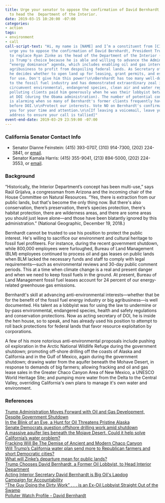 ```yaml
---
title: Urge your senator to oppose the confirmation of David Bernhardt, Trump's nominee
  to head the  Department of the Interior.
date: 2019-03-15 10:20:00 -07:00
categories:
- action
tags:
- environment
- call
call-script-text: "Hi, my name is [NAME] and I’m a constituent from [CITY, ZIP].\n\nI
  urge you to oppose the confirmation of David Bernhardt, President Trump's nominee
  to replace Ryan Zinke as the head of the Department of the Interior (DOI). Bernhardt
  is Trump's choice because he is able and willing to advance the Administration's
  “energy dominance” agenda, which includes enabling oil and gas interests and big
  agribusiness to profit from despoiling federal lands. As Secretary of the Interior,
  he decides whether to open land up for leasing, grant permits, and establish guidelines
  for use. Don't give him this power!\n\nBernhardt has too many well-documented ties
  to the fossil fuel industry and has demonstrated extraordinary zeal in helping them
  circumvent environmental, endangered species, clean air and water regulations. His
  polluting clients paid him generously when he was their lobbyist between his stints
  at DOI (during the Obama administration). The number of potential conflicts of interest
  is alarming when so many of Bernhardt's former clients frequently have business
  before DOI.\n\nProtect our interests. Vote NO on Bernhardt's confirmation.  \n\nThank
  you for your time and attention.\n\n[If leaving a voicemail, leave your full street
  address to ensure your call is tallied]"
event-end-date: 2019-03-29 23:59:00 -07:00
---
```


### California Senator Contact Info
* Senator Dianne Feinstein: (415) 393-0707, (310) 914-7300, (202) 224-3841, or [email](https://www.feinstein.senate.gov/public/index.cfm/e-mail-me).  
* Senator Kamala Harris: (415) 355-9041, (213) 894-5000, (202) 224-3553, or [email](https://www.harris.senate.gov/contact).  

### Background
“Historically, the Interior Department’s concept has been multi-use,” says Raúl Grijalva, a congressman from Arizona and the incoming chair of the House Committee on Natural Resources. “Yes, there is extraction from our public lands, but that's become the only thing now. But there's also conservation, there’s preservation, there’s species protection, there's habitat protection, there are wilderness areas, and there are some areas you should just leave alone—and those have been blatantly ignored by this administration.” (National Geographic, December 19, 2018.)  

Bernhardt cannot be trusted to use his position to protect the public interest. He's willing to sacrifice our environment and cultural heritage to fossil fuel profiteers. For instance, during the recent government shutdown, while 800,000 employees were furloughed, Bureau of Land Management (BLM) employees continued to process oil and gas leases on public lands when BLM lacked the necessary funds and staff to comply with legal requirements—such as environmental reviews and 30-day public comment periods. This at a time when climate change is a real and present danger and when we need to keep fossil fuels in the ground. At present, Bureau of Land Management fossil fuel leases account for 24 percent of our energy-related greenhouse gas emissions.  

Bernhardt's skill at advancing anti-environmental interests—whether that be for the benefit of the fossil fuel energy industry or big agribusiness—is well documented. His talent as a lobbyist was for using the law to undermine or by-pass environmental, endangered species, health and safety regulations and conservation protections. Now as acting secretary of DOI, he is inside the hen house, so to speak, and has already used his position to attempt to roll back protections for federal lands that favor resource exploitation by corporations.  

A few of his more notorious anti-environmental proposals include pushing oil exploration in the Arctic National Wildlife Refuge during the government shutdown; promoting off-shore drilling off the coasts of Alaska and California and in the Gulf of Mexico, again during the government shutdown;  drawing water from the aquifer beneath the Mohave Desert, in response to demands of big farmers; allowing fracking and oil and gas lease sales in the Greater Chaco Canyon Area of New Mexico, a UNESCO World Heritage Site; and pumping more water from the Delta to the Central Valley, overriding California's own plans to manage it's own water and environment.  

### References
[Trump Administration Moves Forward with Oil and Gas Development, Despite Government Shutdown](https://www.npca.org/articles/2098-trump-administration-moves-forward-with-oil-and-gas-development-despite)  
[In the Blink of an Eye, a Hunt for Oil Threatens Pristine Alaska](https://www.nytimes.com/2018/12/03/us/oil-drilling-arctic-national-wildlife-refuge.html)  
[Senate Democrats question offshore drilling work amid shutdown](https://www.cnbc.com/2019/01/23/reuters-america-senate-democrats-question-offshore-drilling-work-amid-shutdown.html)  
[A massive aquifer lies beneath the Mojave Desert. Could it help solve California’s water problem?](https://www.washingtonpost.com/national/a-massive-aquifer-lies-beneath-the-mojave-desert-could-it-help-solve-californias-water-problem/2019/03/03/a5d8fe14-354e-11e9-af5b-b51b7ff322e9_story.html?noredirect=on&utm_term=.a0bcafe4d254)  
[Fracking Will Be The Demise of Ancient and Modern Chaco Canyon](https://www.foodandwaterwatch.org/insight/fracking-will-be-demise-ancient-and-modern-chaco-canyon)  
[Will Trump’s California water plan send more to Republican farmers and short Democratic cities?](https://www.sacbee.com/news/state/california/water-and-drought/delta/article225376065.html)  
[What will Zinke’s departure mean for public lands?](https://www.nationalgeographic.com/environment/2018/12/zinke-bernhardt-interior-public-lands-oil-gas/)  
[Trump Chooses David Bernhardt, a Former Oil Lobbyist, to Head Interior Department](https://www.nytimes.com/2019/02/04/climate/david-bernhardt-interior-zinke.html)  
[Acting Interior Secretary David Bernhardt is Big Oil's Lapdog](https://www.care2.com/causes/acting-interior-secretary-david-bernhardt-is-big-oils-lapdog.html)  
[Campaign for Accountability](https://campaignforaccountability.org/wp-content/uploads/2017/07/Berhnardt-Complaint-Final-7-20-17.pdf)  
[“The Guy Doing the Dirty Work” . . . is an Ex-Oil Lobbyist Straight Out of the Swamp](https://www.motherjones.com/environment/2018/10/david-bernhardt-interior-department/)  
[Polluter Watch Profile - David Bernhardt](http://polluterwatch.org/david-bernhardt)  